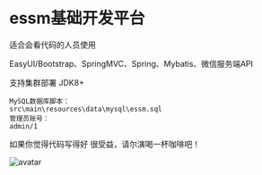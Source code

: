 # essm基础开发平台

适合会看代码的人员使用

EasyUI/Bootstrap、SpringMVC、Spring、Mybatis、微信服务端API

支持集群部署 JDK8+

    MySQL数据库脚本：
    src\main\resources\data\mysql\essm.sql 
    管理员账号：
    admin/1
    

如果你觉得代码写得好 很受益，请尔演喝一杯咖啡吧！

![avatar](https://github.com/eryanwcp/essm/blob/master/doc/pay.jpg?raw=true)

